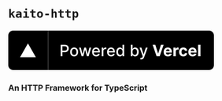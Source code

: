 # `kaito-http`

[![Vercel](./static/powered-by-vercel.svg)](https://vercel.com?utm_source=kaito-http&utm_campaign=oss)

### An HTTP Framework for TypeScript
